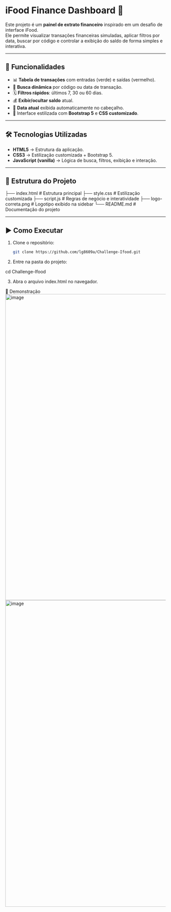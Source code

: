 # iFood Finance Dashboard 🧾

Este projeto é um **painel de extrato financeiro** inspirado em um desafio de interface iFood.  
Ele permite visualizar transações financeiras simuladas, aplicar filtros por data, buscar por código e controlar a exibição do saldo de forma simples e interativa.

---

## 🚀 Funcionalidades
- 📊 **Tabela de transações** com entradas (verde) e saídas (vermelho).
- 🔎 **Busca dinâmica** por código ou data de transação.
- 🗓️ **Filtros rápidos**: últimos 7, 30 ou 60 dias.
- 💰 **Exibir/ocultar saldo** atual.
- 📅 **Data atual** exibida automaticamente no cabeçalho.
- 🎨 Interface estilizada com **Bootstrap 5** e **CSS customizado**.

---

## 🛠️ Tecnologias Utilizadas
- **HTML5** → Estrutura da aplicação.  
- **CSS3** → Estilização customizada + Bootstrap 5.  
- **JavaScript (vanilla)** → Lógica de busca, filtros, exibição e interação.  

---

## 📂 Estrutura do Projeto
├── index.html # Estrutura principal
├── style.css # Estilização customizada
├── script.js # Regras de negócio e interatividade
├── logo-correta.png # Logotipo exibido na sidebar
└── README.md # Documentação do projeto


---

## ▶️ Como Executar
1. Clone o repositório:
   ```bash
   git clone https://github.com/lg8609a/Challenge-Ifood.git
2. Entre na pasta do projeto:

cd Challenge-Ifood

3. Abra o arquivo index.html no navegador.

📸 Demonstração
<img width="1874" height="960" alt="image" src="https://github.com/user-attachments/assets/b11592d6-7df8-48d8-9bf2-ef61a9da1485" />
<img width="1877" height="962" alt="image" src="https://github.com/user-attachments/assets/92258931-726b-43f6-b8b5-5b6e06004c11" />


